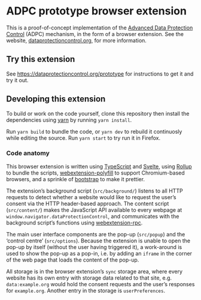 # ADPC prototype browser extension

This is a proof-of-concept implementation of the [Advanced Data Protection Control][1] (ADPC) mechanism, in the form of a browser extension. See the website, [dataprotectioncontrol.org][1], for more information.

[1]: https://www.dataprotectioncontrol.org/


## Try this extension

See <https://dataprotectioncontrol.org/prototype> for instructions to get it and try it out.


## Developing this extension

To build or work on the code yourself, clone this repository then install the dependencies using [yarn][] by running `yarn install`.

Run `yarn build` to bundle the code, or `yarn dev` to rebuild it continuosly while editing the source. Run `yarn start` to try run it in Firefox.


### Code anatomy

This browser extension is written using [TypeScript][] and [Svelte][], using [Rollup][] to bundle the scripts, [webextension-polyfill][] to support Chromium-based browsers, and a sprinkle of [bootstrap][] to make it prettier.

The extension’s background script (`src/background/`) listens to all HTTP requests to detect whether a website would like to request the user’s consent via the HTTP header-based approach. The content script (`src/content/`) makes the JavaScript API available to every webpage at `window.navigator.dataProtectionControl`, and communicates with the background script’s functions using [webextension-rpc][].

The main user interface components are the pop-up (`src/popup`) and the ‘control centre’ (`src/options`). Because the extension is unable to open the pop-up by itself (without the user having triggered it), a work-around is used to show the pop-up as a pop-in, i.e. by adding an `iframe` in the corner of the web page that loads the content of the pop-up.

All storage is in the browser extension’s `sync` storage area, where every website has its own entry with storage data related to that site, e.g. `data:example.org` would hold the consent requests and the user’s responses for `example.org`. Another entry in the storage is `userPreferences`.

[yarn]: https://yarnpkg.com
[TypeScript]: https://www.typescriptlang.org/
[Svelte]: https://svelte.dev/
[Rollup]: https://rollupjs.org/
[webextension-polyfill]: https://github.com/mozilla/webextension-polyfill/
[bootstrap]: https://getbootstrap.com/
[webextension-rpc]: https://code.treora.com/gerben/webextension-rpc
